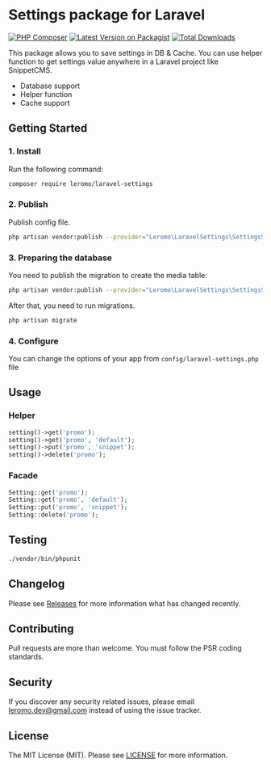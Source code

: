# Settings package for Laravel

[![PHP Composer](https://github.com/Leromo-Dev/laravel-settings/actions/workflows/php.yml/badge.svg)](https://github.com/Leromo-Dev/laravel-settings/actions/workflows/php.yml)
[![Latest Version on Packagist](https://img.shields.io/packagist/v/leromo/laravel-settings.svg?style=flat-square)](https://packagist.org/packages/leromo/laravel-settings)
[![Total Downloads](https://img.shields.io/packagist/dt/leromo/laravel-settings.svg?style=flat-square)](https://packagist.org/packages/leromo/laravel-settings)

This package allows you to save settings in DB & Cache. You can use helper function to get settings value anywhere in a Laravel project like SnippetCMS.

* Database support
* Helper function
* Cache support

## Getting Started

### 1. Install

Run the following command:

```bash
composer require leromo/laravel-settings
```

### 2. Publish

Publish config file.

```bash
php artisan vendor:publish --provider="Leromo\LaravelSettings\SettingsServiceProvider" --tag=settings-config
```

### 3. Preparing the database

You need to publish the migration to create the media table:

```bash
php artisan vendor:publish --provider="Leromo\LaravelSettings\SettingsServiceProvider" --tag=settings-migration
```

After that, you need to run migrations.

```bash
php artisan migrate
```

### 4. Configure

You can change the options of your app from `config/laravel-settings.php` file

## Usage

### Helper

```php
setting()->get('promo');
setting()->get('promo', 'default');
setting()->put('promo', 'snippet');
setting()->delete('promo');
```

### Facade

```php
Setting::get('promo');
Setting::get('promo', 'default');
Setting::put('promo', 'snippet');
Setting::delete('promo');
```

## Testing

```bash
./vendor/bin/phpunit
```

## Changelog

Please see [Releases](../../releases) for more information what has changed recently.

## Contributing

Pull requests are more than welcome. You must follow the PSR coding standards.

## Security

If you discover any security related issues, please email leromo.dev@gmail.com instead of using the issue tracker.

## License

The MIT License (MIT). Please see [LICENSE](LICENSE.md) for more information.
